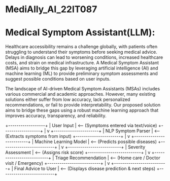 # MediAlly_AI_22IT087
# Medical Symptom Assistant(LLM):

Healthcare accessibility remains a challenge globally, with patients often struggling to understand their symptoms before seeking medical advice. Delays in diagnosis can lead to worsening conditions, increased healthcare costs, and strain on medical infrastructure. A Medical Symptom Assistant (MSA) aims to bridge this gap by leveraging artificial intelligence (AI) and machine learning (ML) to provide preliminary symptom assessments and suggest possible conditions based on user inputs.

The landscape of AI-driven Medical Symptom Assistants (MSAs) includes various commercial and academic approaches. However, many existing solutions either suffer from low accuracy, lack personalized recommendations, or fail to provide interpretability. Our proposed solution aims to bridge these gaps using a robust machine learning approach that improves accuracy, transparency, and reliability.

+------------------+
|  User Input     |  <-- (Symptoms entered via text/voice)
+------------------+
         |
         v
+----------------------+
|  NLP Symptom Parser  |  <-- (Extracts symptoms from input)
+----------------------+
         |
         v
+--------------------------+
|  Machine Learning Model  |  <-- (Predicts possible diseases)
+--------------------------+
         |
         v
+--------------------------+
|  Severity Assessment    |  <-- (Assigns risk score)
+--------------------------+
         |
         v
+--------------------------+
|  Triage Recommendation  |  <-- (Home care / Doctor visit / Emergency)
+--------------------------+
         |
         v
+--------------------------+
|  Final Advice to User  |  <-- (Displays disease prediction & next steps)
+--------------------------+
